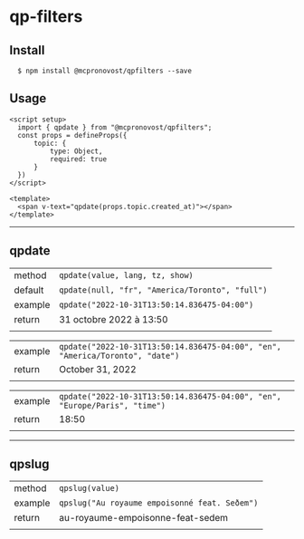 # qp-filters

## Install

```
  $ npm install @mcpronovost/qpfilters --save
```

## Usage

``` vue
<script setup>
  import { qpdate } from "@mcpronovost/qpfilters";
  const props = defineProps({
      topic: {
          type: Object,
          required: true
      }
  })
</script>

<template>
  <span v-text="qpdate(props.topic.created_at)"></span>
</template>
```

--------------------------------------------------------------------

## qpdate

| | |
| :-- | :-- |
| method | `qpdate(value, lang, tz, show)` |
| default | `qpdate(null, "fr", "America/Toronto", "full")` |
| example | `qpdate("2022-10-31T13:50:14.836475-04:00")` |
| return | 31 octobre 2022 à 13:50 |
| | |

| | |
| :-- | :-- |
| example | `qpdate("2022-10-31T13:50:14.836475-04:00", "en", "America/Toronto", "date")` |
| return | October 31, 2022 |
| | |

| | |
| :-- | :-- |
| example | `qpdate("2022-10-31T13:50:14.836475-04:00", "en", "Europe/Paris", "time")` |
| return | 18:50 |
| | |

--------------------------------------------------------------------

## qpslug

| | |
| :-- | :-- |
| method | `qpslug(value)` |
| example | `qpslug("Au royaume empoisonné feat. Seðem")` |
| return | au-royaume-empoisonne-feat-sedem |
| | |

